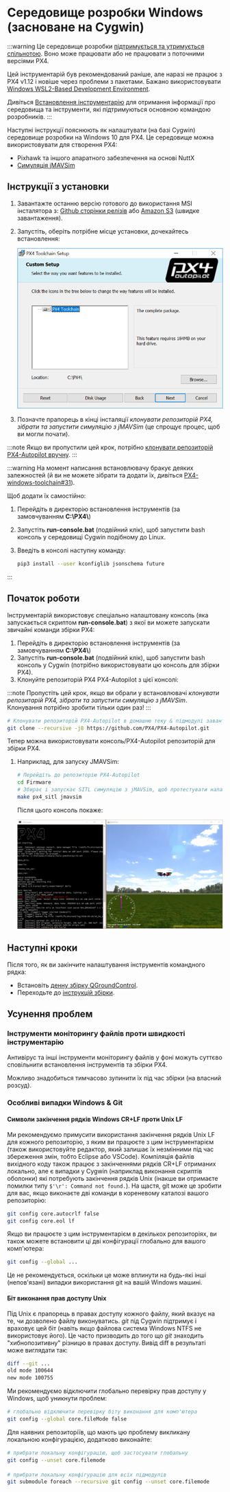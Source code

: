 # Середовище розробки Windows (засноване на Cygwin)

:::warning
Це середовище розробки [підтримується та утримується спільнотою](../advanced/community_supported_dev_env.md). Воно може працювати або не працювати з поточними версіями PX4.

Цей інструментарій був рекомендований раніше, але наразі не працює з PX4 v1.12 і новіше через проблеми з пакетами. Бажано використовувати [Windows WSL2-Based Development Environment](../dev_setup/dev_env_windows_wsl.md).

Дивіться [Встановлення інструментарію](../dev_setup/dev_env.md) для отримання інформації про середовища та інструменти, які підтримуються основною командою розробників.
:::

Наступні інструкції пояснюють як налаштувати (на базі Cygwin) середовище розробки на Windows 10 для PX4. Це середовище можна використовувати для створення PX4:

- Pixhawk та іншого апаратного забезпечення на основі NuttX
- [Симуляція jMAVSim](../sim_jmavsim/index.md)

<a id="installation"></a>

## Інструкції з установки

1. Завантажте останню версію готового до використання MSI інсталятора з: [Github сторінки релізів](https://github.com/PX4/windows-toolchain/releases) або [Amazon S3](https://s3-us-west-2.amazonaws.com/px4-tools/PX4+Windows+Cygwin+Toolchain/PX4+Windows+Cygwin+Toolchain+0.9.msi) (швидке завантаження).
1. Запустіть, оберіть потрібне місце установки, дочекайтесь встановлення:

   ![jMAVSimOnWindows](../../assets/toolchain/cygwin_toolchain_installer.png)

1. Позначте прапорець в кінці інсталяції _клонувати репозиторій PX4, зібрати та запустити симуляцію з jMAVSim_ (це спрощує процес, щоб ви могли почати).

:::note
Якщо ви пропустили цей крок, потрібно [клонувати репозиторій PX4-Autopilot вручну](#getting-started).
:::

:::warning
На момент написання встановлювачу бракує деяких залежностей (й ви не можете зібрати та додати їх, дивіться [PX4-windows-toolchain#31](https://github.com/PX4/PX4-windows-toolchain/issues/31)).

Щоб додати їх самостійно:

1. Перейдіть в директорію встановлення інструментів (за замовчуванням **C:\\PX4\\**)
1. Запустіть **run-console.bat** (подвійний клік), щоб запустити bash консоль у середовищі Cygwin подібному до Linux.
1. Введіть в консолі наступну команду:

   ```sh
   pip3 install --user kconfiglib jsonschema future
   ```

:::

## Початок роботи

Інструментарій використовує спеціально налаштовану консоль (яка запускається скриптом **run-console.bat**) з якої ви можете запускати звичайні команди збірки PX4:

1. Перейдіть в директорію встановлення інструментів (за замовчуванням **C:\\PX4\\**)
1. Запустіть **run-console.bat** (подвійний клік), щоб запустити bash консоль у Cygwin  (потрібно використовувати цю консоль для збірки PX4).
1. Клонуйте репозиторій PX4 PX4-Autopilot з цієї консолі:

:::note
Пропустіть цей крок, якщо ви обрали у встановлювачі _клонувати репозитарій PX4, зібрати та запустити симуляцію з jMAVSim_. Клонування потрібно зробити тільки один раз!
:::

   ```sh
   # Клонувати репозиторій PX4-Autopilot в домашню теку & підмодулі завантажують паралельно
   git clone --recursive -j8 https://github.com/PX4/PX4-Autopilot.git
   ```

   Тепер можна використовувати консоль/PX4-Autopilot репозиторій для збірки PX4.

1. Наприклад, для запуску JMAVSim:

   ```sh
   # Перейдіть до репозиторію PX4-Autopilot
   cd Firmware
   # Збирає і запускає SITL симуляцію з jMAVSim, щоб протестувати налаштування
   make px4_sitl jmavsim
   ```

   Після цього консоль покаже:

   ![jMAVSimOnWindows](../../assets/simulation/jmavsim/jmavsim_windows_cygwin.png)

## Наступні кроки

Після того, як ви закінчите налаштування інструментів командного рядка:

- Встановіть [денну збірку QGroundControl](https://docs.qgroundcontrol.com/master/en/qgc-user-guide/releases/daily_builds.html).
- Переходьте до [інструкцій збірки](../dev_setup/building_px4.md).

## Усунення проблем

### Інструменти моніторингу файлів проти швидкості інструментарію

Антивірус та інші інструменти моніторингу файлів у фоні можуть суттєво сповільнити встановлення інструментів та збірки PX4.

Можливо знадобиться тимчасово зупинити їх під час збірки (на власний розсуд).

### Особливі випадки Windows & Git

#### Символи закінчення рядків Windows CR+LF проти Unix LF

Ми рекомендуємо примусити використання закінчення рядків Unix LF для кожного репозиторію, з яким ви працюєте з цим інструментарієм (також використовуйте редактор, який залишає  їх незмінними під час збереження змін, тобто Eclipse або VSCode). Компіляція файлів вихідного коду також працює з закінченнями рядків CR+LF отриманих локально, але є випадки у Cygwin (наприклад виконання скриптів оболонки) які потребують закінчення рядків Unix (інакше ви отримаєте помилки типу `$'\r': Command not found.`). На щастя, git може це зробити для вас, якщо виконаєте дві команди в кореневому каталозі вашого репозиторію:

```sh
git config core.autocrlf false
git config core.eol lf
```

Якщо ви працюєте з цим інструментарієм в декількох репозиторіях, ви також можете встановити ці дві конфігурації глобально для вашого комп'ютера:

```sh
git config --global ...
```

Це не рекомендується, оскільки це може вплинути на будь-які інші (непов'язані) випадки використання git на вашій Windows машині.

#### Біт виконання прав доступу Unix

Під Unix є прапорець в правах доступу кожного файлу, який вказує на те, чи дозволено файлу виконуватись. _git_ під Cygwin підтримує і враховує цей біт (навіть якщо файлова система Windows NTFS не використовує його). Це часто призводить до того що _git_ знаходить "хибнопозитивну" різницю в правах доступу. Вивід diff в результаті може виглядати так:

```sh
diff --git ...
old mode 100644
new mode 100755
```

Ми рекомендуємо відключити глобально перевірку прав доступу у Windows, щоб уникнути проблем:

```sh
# глобально відключити перевірку біту виконання для комп'ютера
git config --global core.fileMode false
```

Для наявних репозиторіїв, що мають цю проблему викликану локальною конфігурацією, додатково виконайте:

```sh
# прибрати локальну конфігурацію, щоб застосувати глобальну
git config --unset core.filemode

# прибрати локальну конфігурацію для всіх підмодулів
git submodule foreach --recursive git config --unset core.filemode
```


<!--
Instructions for building/updating this toolchain are covered in [Windows Cygwin Development Environment (Maintenance Instructions)](../dev_setup/dev_env_windows_cygwin_packager_setup.md)
-->
